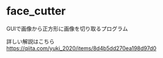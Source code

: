 # face_cutter
GUIで画像から正方形に画像を切り取るプログラム

詳しい解説はこちら
https://qiita.com/yuki_2020/items/8d4b5dd270ea198d97d0
